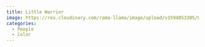 ```yaml
---
title: Little Warrior
image: https://res.cloudinary.com/rama-llama/image/upload/v1594853305/Little_Warrior_ish6q2.jpg
categories:
  - People
  - Color
---
```


